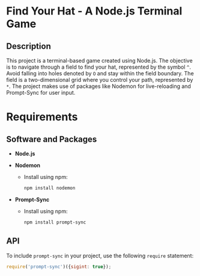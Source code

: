 # Find Your Hat - A Node.js Terminal Game

## Description

This project is a terminal-based game created using Node.js. The objective is to navigate through a field to find your hat, represented by the symbol `^`. Avoid falling into holes denoted by `O` and stay within the field boundary. The field is a two-dimensional grid where you control your path, represented by `*`. The project makes use of packages like Nodemon for live-reloading and Prompt-Sync for user input.

# Requirements

## Software and Packages

- **Node.js**
- **Nodemon**  
  - Install using npm:  
    ```bash
    npm install nodemon
    ```

- **Prompt-Sync**  
  - Install using npm:  
    ```bash
    npm install prompt-sync
    ```

## API

To include `prompt-sync` in your project, use the following `require` statement:

```javascript
require('prompt-sync')({sigint: true});
